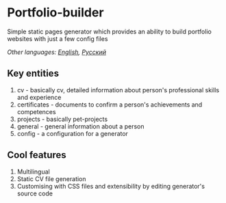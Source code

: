 # Portfolio-builder
Simple static pages generator which provides an ability to build portfolio websites with just a few config files

_Other languages: [English](https://github.com/dimaglushkov/portfolio-builder/blob/main/README.md), [Русский](https://github.com/dimaglushkov/portfolio-builder/blob/main/README.ru.md)_ 

## Key entities
1. cv - basically cv, detailed information about person's professional skills and experience
2. certificates - documents to confirm a person's achievements and competences
3. projects - basically pet-projects
4. general - general information about a person
5. config - a configuration for a generator 

## Cool features
1. Multilingual
2. Static CV file generation
3. Customising with CSS files and extensibility by editing generator's source code 
